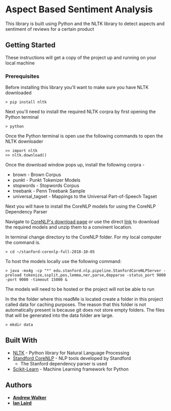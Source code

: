 # Aspect Based Sentiment Analysis

This library is built using Python and the NLTK library to detect aspects and sentiment of reviews for a certain product

## Getting Started

These instructions will get a copy of the project up and running on your local machine

### Prerequisites

Before installing this library you'll want to make sure you have NLTK downloaded

```
> pip install nltk
```

Next you'll need to install the required NLTK corpra by first opening the Python terminal
```
> python
```

Once the Python terminal is open use the following commands to open the NLTK downloader
```
>> import nltk
>> nltk.download()
```

Once the download window pops up, install the following corpra -

* brown - Brown Corpus
* punkt - Punkt Tokenizer Models
* stopwords - Stopwords Corpus
* treebank - Penn Treebank Sample
* universal_tagset - Mappings to the Universal Part-of-Speech Tagset

Next you will have to install the CoreNLP models for using the CoreNLP Dependency Parser

Navigate to [CoreNLP's download page](https://stanfordnlp.github.io/CoreNLP/download.html) or use the direct [link](https://nlp.stanford.edu/software/stanford-parser-full-2018-10-17.zip) to download the required models and unzip them to a convinent location.

In terminal change directory to the CoreNLP folder. For my local computer the command is.
```
> cd ~/stanford-corenlp-full-2018-10-05
```

To host the models locally use the following command:

```
> java -mx4g -cp "*" edu.stanford.nlp.pipeline.StanfordCoreNLPServer -preload tokenize,ssplit,pos,lemma,ner,parse,depparse -status_port 9000 -port 9000 -timeout 15000 & 
``` 

The models will need to be hosted or the project will not be able to run

In the the folder where this readMe is located create a folder in this project called data for caching purposes. 
The reason that this folder is not automatically present is because git does not store empty folders. The files
that will be generated into the data folder are large.
```
> mkdir data
```
## Built With

* [NLTK](https://www.nltk.org/) - Python library for Natural Language Processing
* [Standford CoreNLP](https://stanfordnlp.github.io/CoreNLP/) - NLP tools developed by Standford
    * The Stanford dependency parser is used
* [Scikit-Learn](https://scikit-learn.org/stable/) - Machine Learning framework for Python

## Authors

* [**Andrew Walker**](https://github.com/walker76)
* [**Ian Laird**](https://github.com/i-laird)
